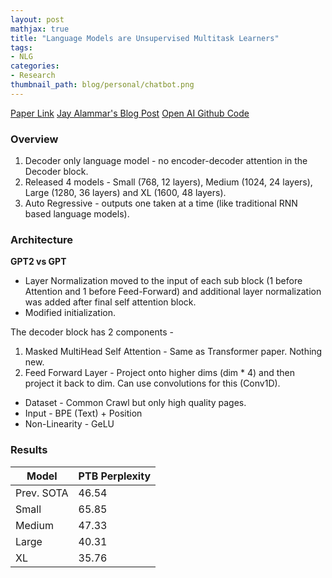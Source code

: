 ```yaml
---
layout: post
mathjax: true
title: "Language Models are Unsupervised Multitask Learners"
tags:
- NLG
categories:
- Research
thumbnail_path: blog/personal/chatbot.png
---
```


[Paper Link](https://cdn.openai.com/better-language-models/language_models_are_unsupervised_multitask_learners.pdf)
[Jay Alammar's Blog Post](http://jalammar.github.io/illustrated-gpt2/)
[Open AI Github Code](https://github.com/openai/gpt-2)

### Overview

1. Decoder only language model - no encoder-decoder attention in the Decoder block.
2. Released 4 models - Small (768, 12 layers), Medium (1024, 24 layers), Large (1280, 36 layers) and XL (1600, 48 layers).
3. Auto Regressive - outputs one taken at a time (like traditional RNN based language models).


### Architecture

**GPT2 vs GPT**

- Layer Normalization moved to the input of each sub block (1 before Attention and 1 before Feed-Forward) and additional layer normalization was added after final self attention block.
- Modified initialization.

The decoder block has 2 components - 

1. Masked MultiHead Self Attention - Same as Transformer paper. Nothing new.
2. Feed Forward Layer - Project onto higher dims (dim * 4) and then project it back to dim. Can use convolutions for this (Conv1D).

- Dataset - Common Crawl but only high quality pages.
- Input - BPE (Text) + Position
- Non-Linearity - GeLU

### Results

| Model | PTB Perplexity |
|-------|-----|
| Prev. SOTA | 46.54 |
| Small | 65.85 |
| Medium |  47.33 |
| Large | 40.31 |
| XL |  35.76 |